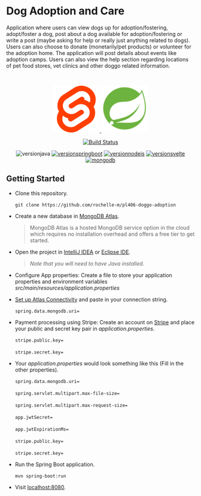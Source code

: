 # Dog Adoption and Care

Application where users can view dogs up for adoption/fostering, adopt/foster a dog, post about a dog available for adoption/fostering or write a post (maybe asking for help or really just anything related to dogs). Users can also choose to donate (monetarily/pet products) or volunteer for the adoption home. The application will post details about events like adoption camps. Users can also view the help section regarding locations of pet food stores, vet clinics and other doggo related information.

<br/>
<p align="center">
	<a href="https://svelte.dev/" target="_blank">
		<img src="https://raw.githubusercontent.com/github/explore/42198dc9113595ddd22cc12771bb719c8cf08b67/topics/svelte/svelte.png" width="125">
	</a>
	<a href="https://spring.io/projects/spring-boot" target="_blank">
		<img src="https://raw.githubusercontent.com/github/explore/80688e429a7d4ef2fca1e82350fe8e3517d3494d/topics/spring-boot/spring-boot.png" width="125">
	</a>	
</p>

<center>

[![Build Status](https://github.com/rochelle-m/pl406-doggo-adoption/actions/workflows/maven.yml/badge.svg)](https://github.com/rochelle-m/pl406-doggo-adoption/actions)

![versionjava](https://img.shields.io/badge/jdk-8,_11,_15-006cb8.svg?logo=java)
[![versionspringboot](https://img.shields.io/badge/dynamic/xml?color=6aad3d&url=https://raw.githubusercontent.com/rochelle-m/pl406-doggo-adoption/main/pom.xml&query=%2F%2A%5Blocal-name%28%29%3D%27project%27%5D%2F%2A%5Blocal-name%28%29%3D%27parent%27%5D%2F%2A%5Blocal-name%28%29%3D%27version%27%5D&label=springboot&logo=springboot)](https://github.com/spring-projects/spring-boot)
[![versionnodejs](https://img.shields.io/badge/dynamic/xml?color=3e863d&url=https://raw.githubusercontent.com/rochelle-m/pl406-doggo-adoption/main/pom.xml&query=%2F%2A%5Blocal-name%28%29%3D%27project%27%5D%2F%2A%5Blocal-name%28%29%3D%27build%27%5D%2F%2A%5Blocal-name%28%29%3D%27plugins%27%5D%2F%2A%5Blocal-name%28%29%3D%27plugin%27%5D%2F%2A%5Blocal-name%28%29%3D%27executions%27%5D%2F%2A%5Blocal-name%28%29%3D%27execution%27%5D%2F%2A%5Blocal-name%28%29%3D%27configuration%27%5D%2F%2A%5Blocal-name%28%29%3D%27nodeVersion%27%5D&label=nodejs&logo=node.js)](https://nodejs.org/en/)
[![versionsvelte](https://img.shields.io/badge/dynamic/json?color=f73c00&url=https://raw.githubusercontent.com/rochelle-m/pl406-doggo-adoption/main/client/package.json&query=$.devDependencies.svelte&label=svelte&logo=svelte)](https://svelte.dev/)
[![mongodb](https://img.shields.io/static/v1?label=%20&message=Mongo%20DB%20Atlas&color=b7b19a&logo=mongodb)](https://www.mongodb.com/cloud/atlas)
</center>

## Getting Started
 
- Clone this repository.
	```
	git clone https://github.com/rochelle-m/pl406-doggo-adoption
	```
 -  Create a new database in  [MongoDB Atlas](https://account.mongodb.com/account/login).
 
	>  MongoDB Atlas is a hosted MongoDB service option in the cloud which requires no installation overhead and offers a free tier to get started.
- Open the project in [IntelliJ IDEA](https://www.jetbrains.com/idea/download/) or [Eclipse IDE](https://www.eclipse.org/downloads/).
	> _Note that you will need to have Java installed._
-  Configure App properties: Create a file to store your application properties and environment variables *src/main/resources/application.properties* 
-  [Set up Atlas Connectivity](https://docs.mongodb.com/guides/cloud/connectionstring/)
	and paste in your connection string. 
	```properties
	spring.data.mongodb.uri=
	```
- Payment processing using Stripe: Create an account on [Stripe](https://stripe.com/) and place your public and secret key pair in *application.properties*.
	```properties
	stripe.public.key=
	
	stripe.secret.key=
	```
- Your *application.properties* would look something like this (Fill in the other properties).
	```properties
	spring.data.mongodb.uri=

	spring.servlet.multipart.max-file-size=

	spring.servlet.multipart.max-request-size=

	app.jwtSecret=

	app.jwtExpirationMs=

	stripe.public.key=
	
	stripe.secret.key=

	```
-  Run the Spring Boot application.
	 ```
	mvn spring-boot:run
	```
- Visit [localhost:8080](http://localhost:8080/).

